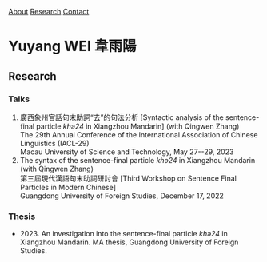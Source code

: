 
[About](index.md) [Research](research.md) [Contact](contact.md)

# Yuyang WEI 韋雨陽

## Research

### Talks

1.  廣西象州官話句末助詞“去”的句法分析 \[Syntactic analysis of the sentence-final particle _khə24_ in Xiangzhou Mandarin\] (with Qingwen Zhang)  
    The 29th Annual Conference of the International Association of Chinese Linguistics (IACL-29)  
    Macau University of Science and Technology, May 27--29, 2023
2.  The syntax of the sentence-final particle _khə24_ in Xiangzhou Mandarin (with Qingwen Zhang)  
    第三屆現代漢語句末助詞研討會 \[Third Workshop on Sentence Final Particles in Modern Chinese\]  
    Guangdong University of Foreign Studies, December 17, 2022

### Thesis

*   2023\. An investigation into the sentence-final particle _khə24_ in Xiangzhou Mandarin. MA thesis, Guangdong University of Foreign Studies.
